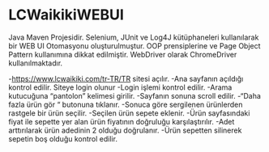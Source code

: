 # LCWaikikiWEBUI

Java Maven Projesidir. Selenium, JUnit ve Log4J kütüphaneleri kullanılarak bir WEB UI Otomasyonu oluşturulmuştur. OOP prensiplerine ve Page Object Pattern kullanımına dikkat edilmiştir. WebDriver olarak ChromeDriver kullanılmaktadır.

-https://www.lcwaikiki.com/tr-TR/TR sitesi açılır.
-Ana sayfanın açıldığı kontrol edilir. Siteye login olunur
-Login işlemi kontrol edilir.
-Arama kutucuğuna “pantolon” kelimesi girilir.
-Sayfanın sonuna scroll edilir.
-“Daha fazla ürün gör “ butonuna tıklanır.
-Sonuca göre sergilenen ürünlerden rastgele bir ürün seçilir.
-Seçilen ürün sepete eklenir.
-Ürün sayfasındaki fiyat ile sepette yer alan ürün fiyatının doğruluğu karşılaştırılır.
-Adet arttırılarak ürün adedinin 2 olduğu doğrulanır.
-Ürün sepetten silinerek sepetin boş olduğu kontrol edilir.
